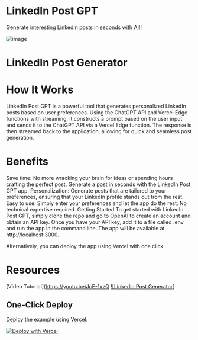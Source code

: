 # LinkedIn Post GPT
Generate interesting LinkedIn posts in seconds with AI!!

![image](https://user-images.githubusercontent.com/8495748/224684154-1c5f5df9-e353-43f4-866d-a13c57158509.png)


# LinkedIn Post Generator

# How It Works
LinkedIn Post GPT is a powerful tool that generates personalized LinkedIn posts based on user preferences. Using the ChatGPT API and Vercel Edge functions with streaming, it constructs a prompt based on the user input and sends it to the ChatGPT API via a Vercel Edge function. The response is then streamed back to the application, allowing for quick and seamless post generation.

# Benefits
Save time: No more wracking your brain for ideas or spending hours crafting the perfect post. Generate a post in seconds with the LinkedIn Post GPT app.
Personalization: Generate posts that are tailored to your preferences, ensuring that your LinkedIn profile stands out from the rest.
Easy to use: Simply enter your preferences and let the app do the rest. No technical expertise required.
Getting Started
To get started with LinkedIn Post GPT, simply clone the repo and go to OpenAI to create an account and obtain an API key. Once you have your API key, add it to a file called .env and run the app in the command line. The app will be available at http://localhost:3000.

Alternatively, you can deploy the app using Vercel with one click.

# Resources
[Video Tutorial](https://youtu.be/JcE-1xzQ
[![Linkedin Post Generator]](https://www.linkedin-post-gpt.com)



## One-Click Deploy

Deploy the example using [Vercel](https://vercel.com?utm_source=github&utm_medium=readme&utm_campaign=vercel-examples):

[![Deploy with Vercel](https://vercel.com/button)](https://vercel.com/new/clone?repository-url=https://github.com/Nutlope/linkedinpost&env=OPENAI_API_KEY&project-name=linkedin-post-generator&repo-name=linkedinpost)
